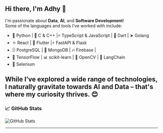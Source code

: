 ## Hi there, I'm Adhy 👋

I'm passionate about **Data**, **AI**, and **Software Development**!  
Some of the languages and tools I've worked with include:

- 🐍 Python | 🚀 C & C++ |⚡ TypeScript & JavaScript | 💙 Dart | ➤ Golang
- ⚛️ React | 📱 Flutter |⚡ FastAPI & Flask
- 🗄️ PostgreSQL | 🍃 MongoDB | 🔥 Firebase | 
- 🧠 TensorFlow | 📊 scikit-learn | 👀 OpenCV | 🔗 LangChain
- 🤖 Selenium

While I’ve explored a wide range of technologies, I naturally gravitate towards AI and Data – that's where my curiosity thrives. 😊
---

### 📈 GitHub Stats

![GitHub Stats](https://github-readme-stats.vercel.app/api/top-langs/?username=AdhyaksaWP&layout=compact&theme=radical&cache_buster=TIMESTAMP)

---


